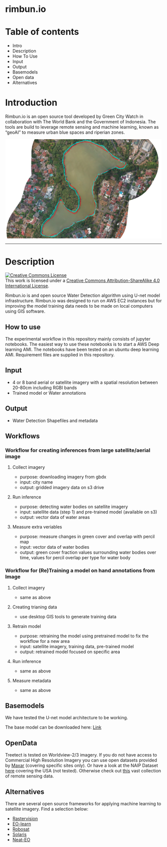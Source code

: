 # rimbun.io

# Table of contents

- Intro
- Description
- How To Use
- Input
- Output 
- Basemodels
- Open data
- Alternatives

# Introduction

Rimbun.io is an open source tool developed by Green City Watch in collaboration with The World Bank and the Government of Indonesia. The tools are build to leverage remote sensing and machine learning, known as “geoAI” to measure urban blue spaces and riperian zones.

![image](https://github.com/krakchris/rimbun.io/blob/master/img/lake_example.png)

***

# Description

<a rel="license" href="http://creativecommons.org/licenses/by-sa/4.0/"><img alt="Creative Commons License" style="border-width:0" src="https://i.creativecommons.org/l/by-sa/4.0/88x31.png" /></a><br />This work is licensed under a <a rel="license" href="http://creativecommons.org/licenses/by-sa/4.0/">Creative Commons Attribution-ShareAlike 4.0 International License</a>.

Rimbun.io is and open source Water Detection algorithm using U-net model infrastructure. 
Rimbun.io was designed to run on AWS EC2 instances but for improving the model training data needs to be made on local computers using GIS software.

## How to use

The experimental workflow in this repository mainly consists of jupyter notebooks. The easiest way to use these notebooks is to start a AWS Deep learning AMI. The notebooks have been tested on an ubuntu deep learning AMI. Requirement files are supplied in this repository. 

## Input
* 4 or 8 band aerial or satellite imagery with a spatial resolution between 20-80cm including RGBI bands
* Trained model or Water annotations

## Output
* Water Detection Shapefiles and metadata

## Workflows
### Workflow for creating inferences from large satellite/aerial image


1. Collect imagery
    - purpose: downloading imagery from gbdx 
    - input: city name
    - output: gridded imagery data on s3 drive
    
1. Run inference
    - purpose: detecting water bodies on satellite imagery
    - input: satellite data (step 1) and pre-trained model (available on s3)
    - output: vector data of water areas
    
1. Measure extra veriables
    - purpose: measure changes in green cover and overlap with percil map
    - input: vector data of water bodies
    - output: green cover fraction values surrounding water bodies over time, values for percil overlap per type for water body


### Workflow for (Re)Training a model on hand annotations from Image

1. Collect imagery
    - same as above
1. Creating trianing data
    - use desktop GIS tools to generate training data
    
1. Retrain model
    - purpose: retraining the model using pretrained model to fix the workflow for a new area  
    - input: satellite imagery, training data, pre-trained model
    - output: retrained model focused on specific area
    
1. Run inference
    - same as above
1. Measure metadata
    - same as above

## Basemodels
We have tested the U-net model architecture to be working.

The base model can be downloaded here: [Link](www.greencitywatch.com)

## OpenData
Treetect is tested on Worldview-2/3 imagery.
If you do not have access to Commercial High Resolution Imagery you can use open datasets provided by [Maxar](https://www.maxar.com/open-data) (covering specific sites only). Or have a look at the NAIP Dataset [here](https://azure.microsoft.com/en-us/services/open-datasets/catalog/naip/) covering the USA (not tested). Otherwise check out [this](https://zhangbin0917.github.io/2018/06/12/%E9%81%A5%E6%84%9F%E6%95%B0%E6%8D%AE%E9%9B%86/) vast collection of remote sensing data.  

## Alternatives
There are several open source frameworks for applying machine learning to satellite imagery. Find a selection below:
- [Rastervision](https://github.com/azavea/raster-vision)
- [EO-learn](https://github.com/sentinel-hub/eo-learn)
- [Robosat](https://github.com/mapbox/robosat)
- [Solaris](https://github.com/cosmiq/solaris)
- [Neat-EO](https://archive.fosdem.org/2020/schedule/event/robosat_pink_deep_learning_computer_vision_patterns_extraction_at_scale/)

